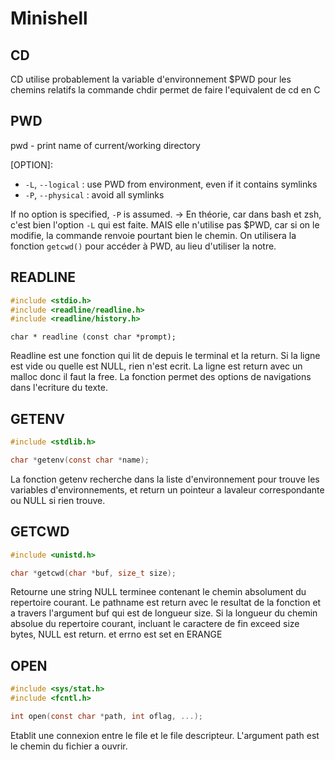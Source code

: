 # Minishell ##

## CD ##

CD utilise probablement la variable d'environnement $PWD pour les chemins relatifs
la commande chdir permet de faire l'equivalent de cd en C

## PWD ##

pwd - print name of current/working directory

[OPTION]:

* `-L`, `--logical` : use PWD from environment, even if it contains symlinks
* `-P`, `--physical` : avoid all symlinks

If no option is specified, `-P` is assumed. -> En théorie, car dans bash et zsh, c'est bien l'option `-L` qui est faite. MAIS elle n'utilise pas $PWD, car si on le modifie, la commande renvoie pourtant bien le chemin.
On utilisera la fonction `getcwd()` pour accéder à PWD, au lieu d'utiliser la notre.

## READLINE ##

```C
#include <stdio.h>
#include <readline/readline.h>
#include <readline/history.h>
```

`char * readline (const char *prompt);`

Readline est une fonction qui lit de depuis le terminal et la return. Si la ligne est vide ou quelle est NULL, rien n'est ecrit. La ligne est return avec un malloc donc il faut la free.
La fonction permet des options de navigations dans l'ecriture du texte.

## GETENV ##

```C
#include <stdlib.h>

char *getenv(const char *name);
```

La fonction getenv recherche dans la liste d'environnement pour trouve les variables d'environnements, et return un pointeur a lavaleur correspondante ou NULL si rien trouve.

## GETCWD ##

```C
#include <unistd.h>

char *getcwd(char *buf, size_t size);
```

Retourne une string NULL terminee contenant le chemin absolument du repertoire courant. Le pathname est return avec le resultat de la fonction et a travers l'argument buf qui est de longueur size.
Si la longueur du chemin absolue du repertoire courant, incluant le caractere de fin exceed size bytes, NULL est return. et errno est set en ERANGE

## OPEN ##

```C
#include <sys/stat.h>
#include <fcntl.h>

int open(const char *path, int oflag, ...);
```

Etablit une connexion entre le file et le file descripteur. L'argument path est le chemin du fichier a ouvrir.
